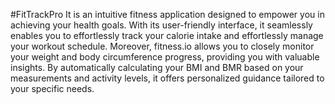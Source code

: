 #FitTrackPro
It is an intuitive fitness application designed to empower you in achieving your health goals. 
With its user-friendly interface, it seamlessly enables you to effortlessly track your calorie intake and effortlessly manage your workout schedule. 
Moreover, fitness.io allows you to closely monitor your weight and body circumference progress, providing you with valuable insights. 
By automatically calculating your BMI and BMR based on your measurements and activity levels, it offers personalized guidance tailored to your specific needs.













